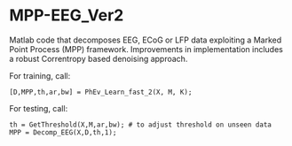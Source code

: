 # MPP-EEG_Ver2
Matlab code that decomposes EEG, ECoG or LFP data exploiting a Marked Point Process (MPP) framework. Improvements in implementation includes a robust Correntropy based denoising approach.  

For training, call: 

```
[D,MPP,th,ar,bw] = PhEv_Learn_fast_2(X, M, K); 
```

For testing, call:  

```
th = GetThreshold(X,M,ar,bw); # to adjust threshold on unseen data
MPP = Decomp_EEG(X,D,th,1); 
```
